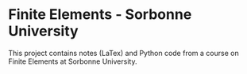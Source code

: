 # Finite Elements - Sorbonne University

This project contains notes (LaTex) and Python code from a course on
Finite Elements at Sorbonne University.